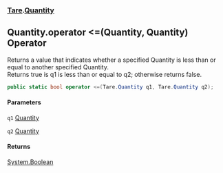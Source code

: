 ### [Tare](Tare.md 'Tare').[Quantity](Tare.Quantity.md 'Tare.Quantity')

## Quantity.operator <=(Quantity, Quantity) Operator

Returns a value that indicates whether a specified Quantity is less than or equal to another specified Quantity.  
<returns>Returns true is q1 is less than or equal to q2; otherwise returns false.</returns>

```csharp
public static bool operator <=(Tare.Quantity q1, Tare.Quantity q2);
```
#### Parameters

<a name='Tare.Quantity.op_LessThanOrEqual(Tare.Quantity,Tare.Quantity).q1'></a>

`q1` [Quantity](Tare.Quantity.md 'Tare.Quantity')

<a name='Tare.Quantity.op_LessThanOrEqual(Tare.Quantity,Tare.Quantity).q2'></a>

`q2` [Quantity](Tare.Quantity.md 'Tare.Quantity')

#### Returns
[System.Boolean](https://docs.microsoft.com/en-us/dotnet/api/System.Boolean 'System.Boolean')